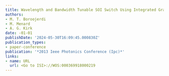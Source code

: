 ```yaml
---
title: Wavelength and Bandwidth Tunable SOI Switch Using Integrated Gratings
authors:
- M. T. Boroojerdi
- M. Menard
- A. G. Kirk
date: -01-01
publishDate: '2024-05-30T16:09:45.000830Z'
publication_types:
- paper-conference
publication: '*2013 Ieee Photonics Conference (Ipc)*'
links:
- name: URL
  url: <Go to ISI>://WOS:000369918000219
---
```

